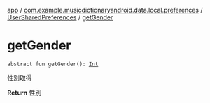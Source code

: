 [app](../../index.md) / [com.example.musicdictionaryandroid.data.local.preferences](../index.md) / [UserSharedPreferences](index.md) / [getGender](./get-gender.md)

# getGender

`abstract fun getGender(): `[`Int`](https://kotlinlang.org/api/latest/jvm/stdlib/kotlin/-int/index.html)

性別取得

**Return**
性別

